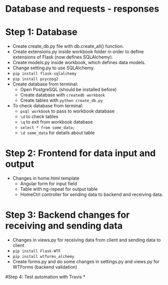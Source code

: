# Database and requests - responses

# Step 1: Database
* Create create_db.py file with db.create_all() function. 
* Create extensions.py inside workbook folder in order to define extensions of Flask (now defines SQLAlchemy).
* Create models.py inside workbook, which defines data models.
* Change setting.py to use SQLAlchemy.
* ```pip install flask-sqlalchemy```
* ```pip install psycopg2```
* Create database from terminal: 
    * Open PostgreSQL (should be installed before)
    * Create database with ```createdb workbook```
    * Create tables with ```python create_db.py```
* To check database from terminal:
    * ```psql workbook``` to pass to workbook database
    * ```\d``` to check tables
    * ```\q``` to exit from workbook database
    * ```select * from some_data;```
    * ```\d some_data``` for details about table

# Step 2: Frontend for data input and output
* Changes in home.html template
  * Angular form for input field
  * Table with ng-repeat for output table
  * HomeCtrl controller for sending data to backend and receiving data. 

# Step 3: Backend changes for receiving and sending data
  * Changes in views.py for receiving data from client and sending data to client
  * ```pip install Flask-WTF```
  * ```pip install wtforms_alchemy```
  * Create forms.py and do some changes in settings.py and views.py for WTForms (backend validation)

#Step 4: Test automation with Travis
  * 


